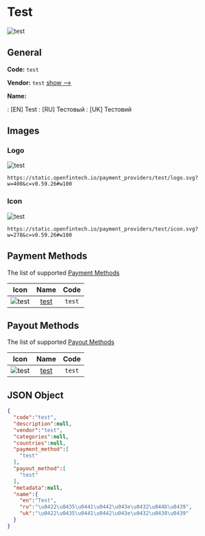 
# Test 
![test](https://static.openfintech.io/payment_providers/test/logo.svg?w=400&c=v0.59.26#w100)  

## General 
 
**Code:** `test` 
 
**Vendor:** `test` [show -->](/vendors/test/) 
 
**Name:** 
 
:	[EN] Test 
:	[RU] Тестовый 
:	[UK] Тестовий 
 

## Images 

### Logo 
 
![test](https://static.openfintech.io/payment_providers/test/logo.svg?w=400&c=v0.59.26#w100)  

```
https://static.openfintech.io/payment_providers/test/logo.svg?w=400&c=v0.59.26#w100
```  

### Icon 
 
![test](https://static.openfintech.io/payment_providers/test/icon.svg?w=278&c=v0.59.26#w100)  

```
https://static.openfintech.io/payment_providers/test/icon.svg?w=278&c=v0.59.26#w100
```  

## Payment Methods 
 
The list of supported [Payment Methods](/payment-methods/) 

|Icon|Name|Code| 
|:---:|:---:|:---:| 
|![test](https://static.openfintech.io/payment_methods/test/icon.svg?w=278&c=v0.59.26#w100) |[test](/payment-methods/test/)|`test`| 
 

## Payout Methods 
 
The list of supported [Payout Methods](/payout-methods/) 

|Icon|Name|Code| 
|:---:|:---:|:---:| 
|![test](https://static.openfintech.io/payout_methods/test/icon.svg?w=278&c=v0.59.26#w40) |[test](payout-methodstest/)|`test`| 
 

## JSON Object 

```json
{
  "code":"test",
  "description":null,
  "vendor":"test",
  "categories":null,
  "countries":null,
  "payment_method":[
    "test"
  ],
  "payout_method":[
    "test"
  ],
  "metadata":null,
  "name":{
    "en":"Test",
    "ru":"\u0422\u0435\u0441\u0442\u043e\u0432\u044b\u0439",
    "uk":"\u0422\u0435\u0441\u0442\u043e\u0432\u0438\u0439"
  }
}
```  
